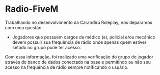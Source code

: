# Radio-FiveM

Trabalhando no desenvolvimento da Carandiru Roleplay, nos deparamos com uma questão: 

- Jogadores que possuem cargos de médico (a), policial e/ou mecânico devem possuir sua frequência de rádio onde apenas quem estiver setado no grupo pode ter acesso.

Com essa informação, foi realizado uma verificação do grupo do jogador através do banco de dados conectado na base e permitindo ou não seu acesso na frequência de rádio sempre notificando o usuário.
